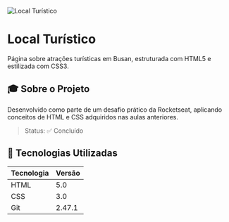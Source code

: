 ![Local Turístico](https://i.imgur.com/UEzNX7Z.jpeg)

# Local Turístico

Página sobre atrações turísticas em Busan, estruturada com HTML5 e estilizada com CSS3.

## 🎓 Sobre o Projeto

Desenvolvido como parte de um desafio prático da Rocketseat, aplicando conceitos de HTML e CSS adquiridos nas aulas anteriores.

> Status: ✅ Concluído

## 🚀 Tecnologias Utilizadas

| Tecnologia | Versão |
|------------|--------|
| HTML       | 5.0 |
| CSS        | 3.0 |
| Git        | 2.47.1 |
